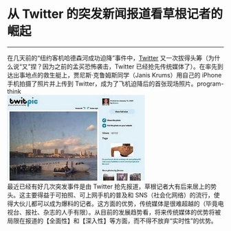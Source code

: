 # 从 Twitter 的突发新闻报道看草根记者的崛起 

-----

 在几天前的“纽约客机哈德森河成功迫降”事件中，[Twitter](https://twitter.com/) 又一次拔得头筹（为什么说“又”捏？因为之前的孟买恐怖袭击，Twitter 已经抢先传统媒体了）。在率先到达出事地点的救生艇上，贾尼斯·克鲁姆斯同学（Janis Krums）用自己的 iPhone 手机拍摄了照片并上传到 Twitter，成为了飞机迫降后的首张现场照片。program-think  
 ![不见图 请翻墙](images/zPDZQ4P1hlNM1Yo4ksRmMQglUMdQc9eoxEbi-gcPU57A9zByWI1ebwUXlmnmF9-2UtVtxrWmfF4tevEsByvaMm4C54YPuH5Ad3b84hO1drxO2m2E9-ph0TuZAJBLWF7KgSZP-xus)  
 最近已经有好几次突发事件是由 Twitter 抢先报道，草根记者大有后来居上的势头。这主要得益于可拍照、可上网手机的普及和 SNS（社会化网络）的流行，使得大伙儿都可以成为爆料的记者。这方面的优势，传统媒体是很难超越的（毕竟电视台、报社、杂志的人手有限）。从目前的发展趋势看，将来传统媒体的优势将被局限在报道的【全面性】和【深入性】等方面，而不得不放弃“实时性”的优势。 